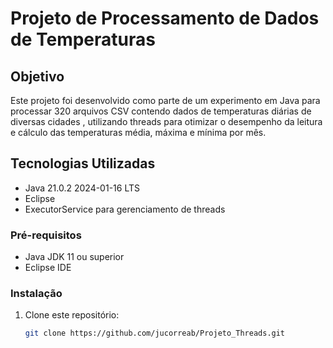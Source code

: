 # Projeto de Processamento de Dados de Temperaturas

## Objetivo
Este projeto foi desenvolvido como parte de um experimento em Java para processar 320 arquivos CSV contendo dados de temperaturas diárias de diversas cidades , utilizando threads para otimizar o desempenho da leitura e cálculo das temperaturas média, máxima e mínima por mês.

## Tecnologias Utilizadas
- Java 21.0.2 2024-01-16 LTS
- Eclipse
- ExecutorService para gerenciamento de threads

### Pré-requisitos
- Java JDK 11 ou superior
- Eclipse IDE

### Instalação
1. Clone este repositório:
   ```bash
   git clone https://github.com/jucorreab/Projeto_Threads.git

